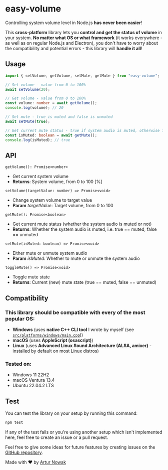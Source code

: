 # easy-volume
Controlling system volume level in Node.js **has never been easier**!

This **cross-platform** library lets you **control and get the status of volume** in your system. **No matter what OS or what framework** (it works everywhere - as well as on regular Node.js and Electron), you don't have to worry about the compatibility and potential errors - this library will **handle it all**!

## Usage
```typescript
import { setVolume, getVolume, setMute, getMute } from "easy-volume";

// Set volume - value from 0 to 100%
await setVolume(20);

// Get volume - value from 0 to 100%
const volume: number = await getVolume();
console.log(volume); // 20

// Set mute - true is muted and false is unmuted
await setMute(true);

// Get current mute status - true if system audio is muted, otherwise false
const isMuted: boolean = await getMute();
console.log(isMuted); // true
```


## API
```getVolume(): Promise<number>```
* Get current system volume
* **Returns**: System volume, from 0 to 100 [%]

```setVolume(targetValue: number) => Promise<void>```
* Change system volume to target value
* **Param** *targetValue*: Target volume, from 0 to 100

```getMute(): Promise<boolean>```
* Get current mute status (whether the system audio is muted or not)
* **Returns**: Whether the system audio is muted, i.e. true == muted, false == unmuted
 

```setMute(isMuted: boolean) => Promise<void>```
* Either mute or unmute system audio
* **Param** *isMuted*: Whether to mute or unmute the system audio
   
```toggleMute() => Promise<void>```
* Toggle mute state
* **Returns**: Current (new) mute state (true == muted, false == unmuted)


## Compatibility
### This library should be compatible with every of the most popular OS:
* **Windows** (uses **native C++ CLI tool** I wrote by myself (see [```src/platforms/windows/main.cpp```](src/platforms/windows/main.cpp)))
* **macOS** (uses **AppleScript (osascript)**)
* **Linux** (uses **Advanced Linux Sound Architecture (ALSA, amixer)** - installed by default on most Linux distros)
### Tested on:
* Windows 11 22H2
* macOS Ventura 13.4
* Ubuntu 22.04.2 LTS

## Test
You can test the library on your setup by running this command:
```bash
npm test
```
If any of the test fails or you're using another setup which isn't implemented here, feel free to create an issue or a pull request.

Feel free to give some ideas for future features by creating issues on the [GitHub repository](https://github.com/Arciiix/easy-volume).

Made with ❤️ by [Artur Nowak](https://github.com/Arciiix)